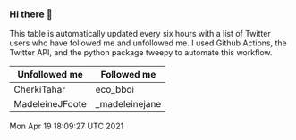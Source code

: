 ### Hi there 👋

This table is automatically updated every six hours with a list of Twitter users who have followed me and unfollowed me. I used Github Actions, the Twitter API, and the python package tweepy to automate this workflow.

| Unfollowed me |  Followed me |
| --- | --- |
|CherkiTahar|eco_bboi|
|MadeleineJFoote|_madeleinejane|
Mon Apr 19 18:09:27 UTC 2021
